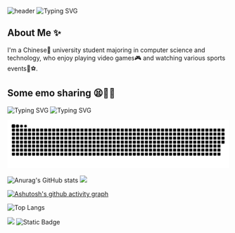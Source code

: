 ![header](https://capsule-render.vercel.app/api?&fontColor=FFFFFF&height=250&type=waving&color=timeGradient&animation=twinkling&text=Hi%20There!-nl-I%20am%20RPGLILSTAR)
![Typing SVG](https://readme-typing-svg.demolab.com/?&color=EB55F7FF&height=90&width=900&size=40&font=Fira+Code&vCenter=true&center=true&lines=Welcome+to+my+GitHub+profile+page!;欢迎来到我的GitHub主页!)
## About Me ✨
I'm a Chinese🐼 university student majoring in computer science and technology, who enjoy playing video games🎮 and watching various sports events🏀⚽.
## Some emo sharing 😫🥹🤡
![Typing SVG](https://readme-typing-svg.demolab.com/?font=Fira+Code&color=00FFFF&lines=As+I+fill+my+book;What+a+waste+of+wood+......)
![Typing SVG](https://readme-typing-svg.demolab.com/?font=Fira+Code&color=FF3E96&lines=Failure+always+runs+through+life......)

<picture>
  <source media="(prefers-color-scheme: dark)" srcset="https://raw.githubusercontent.com/RPGLILSTAR/RPGLILSTAR/output/github-contribution-grid-snake-dark.svg">
  <source media="(prefers-color-scheme: light)" srcset="https://raw.githubusercontent.com/RPGLILSTAR/RPGLILSTAR/output/github-contribution-grid-snake.svg">
  <img alt="github contribution grid snake animation" src="https://raw.githubusercontent.com/RPGLILSTAR/RPGLILSTAR/output/github-contribution-grid-snake.svg">
</picture>

![Anurag's GitHub stats](https://github-readme-stats.vercel.app/api?username=RPGLILSTAR)
![](https://stats.justsong.cn/api/leetcode?username=rpglilstar&cn=true)

[![Ashutosh's github activity graph](https://github-readme-activity-graph.vercel.app/graph?username=RPGLILSTAR&theme=vue)](https://github.com/ashutosh00710/github-readme-activity-graph)

![Top Langs](https://github-readme-stats.vercel.app/api/top-langs/?username=RPGLILSTAR)

![](https://komarev.com/ghpvc/?username=RPGLILSTAR&color=ff69b4)
![Static Badge](https://img.shields.io/badge/GitHub-RPGLILSTAR-blue)


